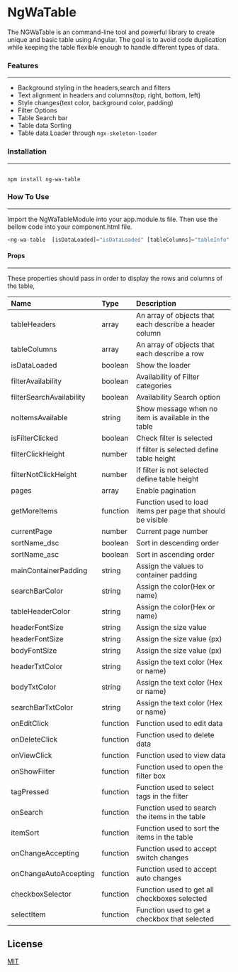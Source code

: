 # NgWaTable

The NGWaTable is an command-line tool and powerful library to create unique and basic table using Angular. The goal is to avoid code duplication while keeping the table flexible enough to handle different types of data.

### Features
---

- Background styling in the headers,search and filters
- Text alignment in headers and columns(top, right, bottom, left)
- Style changes(text color, background color, padding)
- Filter Options
- Table Search bar
- Table data Sorting
- Table data Loader through ``ngx-skeleton-loader``

### Installation
---
```code

npm install ng-wa-table

```

### How To Use
---
Import the NgWaTableModule into your app.module.ts file. Then use the bellow code into your component.html file.

```javascript
<ng-wa-table  [isDataLoaded]="isDataLoaded" [tableColumns]="tableInfo" [tableData]="items"  [filterClickTableHeight]="48"  [filterClickTableHeight]="65" [tableHeaders]="tableConfig" [noItemsAvailable]="noItemsAvailable" [filterSearchAvailability]="filterSearchAvailability" [filterAvailability]="filterAvailability" [mainContainerPadding]="'0 10% 0 10%'" [headerFontSize]="'30px'" [bodyFontSize]="'14px'" [searchBarColor]="'#ECF3FF'" [tableHeaderColor]="'#ECF3FF'" (onEditClick)="onEditClick($event)" (onDeleteClick)="onDeleteClick($event)" [sortName_asc]="sortItemName_asc" [sortName_dsc]='sortItemName_dsc'(itemSort)="itemNameSort()"></ng-wa-table>

```

#### Props
---
These properties should pass in order to display the rows and columns of the table,

| Name                    | Type          | Description                                                         |
| :---                    |    :---       |       :-------------                                                |
| tableHeaders            | array         | An array of objects that each describe a header column              |
| tableColumns            | array         | An array of objects that each describe a row                        |
| isDataLoaded            | boolean       | Show the loader                                                     |
| filterAvailability      | boolean       | Availability of Filter categories                                   |
| filterSearchAvailability| boolean       | Availability Search option                                          |
| noItemsAvailable        | string        |     Show message when no item is available in the table             |
| isFilterClicked         | boolean       |         Check filter is selected                                    |
| filterClickHeight       | number        |         If filter is selected define table height                   |
| filterNotClickHeight    | number        |    If filter is not selected define table height                    |
| pages                   | array         |    Enable pagination                                                |
| getMoreItems            | function      |    Function used to load items per page that should be visible      |
| currentPage             | number        |    Current page number                                              |
| sortName_dsc            | boolean       |    Sort in descending order                                         |
| sortName_asc            | boolean       |   Sort in ascending order                                           |
| mainContainerPadding    | string        |   Assign the values to container padding                            |
| searchBarColor          | string        |   Assign the color(Hex or name)                                     |
| tableHeaderColor        | string        |   Assign the color(Hex or name)                                     |
| headerFontSize          | string        |   Assign the size value                                             |
| headerFontSize          | string        |   Assign the size value (px)                                        |
| bodyFontSize            | string        |   Assign the size value (px)                                        |
| headerTxtColor          | string        |   Assign the text color (Hex or name)                               |
| bodyTxtColor            | string        |   Assign the text color (Hex or name)                               |
| searchBarTxtColor       | string        |   Assign the text color (Hex or name)                               |
| onEditClick             | function      |   Function used to edit data                                        |
| onDeleteClick           | function      |   Function used to delete data                                      |
| onViewClick             | function      |   Function used to view data                                        |
| onShowFilter            | function      |   Function used to open the filter box                              |
| tagPressed              | function      |   Function used to select tags in the filter                        |
| onSearch                | function      |   Function used to search the items in the table                    |
| itemSort                | function      |   Function used to sort the items in the table                      |
| onChangeAccepting       | function      |   Function used to accept switch changes                            |
| onChangeAutoAccepting   | function      |   Function used to accept auto changes                              |
| checkboxSelector        | function      |   Function used to get all checkboxes selected                      |
| selectItem              | function      |   Function used to get a checkbox that selected                     |

## License

[MIT](https://github.com/Wireapps-Dev/ng-wa-table/blob/d6c2d193120dc3387b91dc745d8f1dee94ace4af/LICENSE)
 
